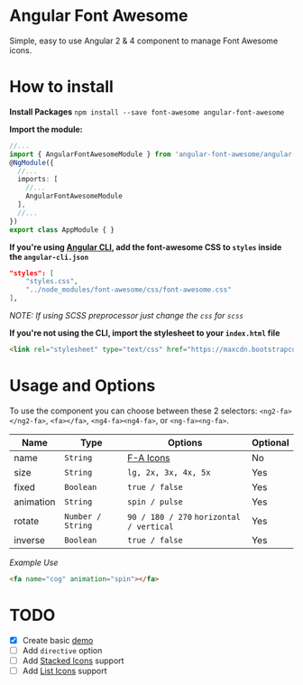 # Angular Font Awesome
Simple, easy to use Angular 2 & 4 component to manage Font Awesome icons.

# How to install

**Install Packages**
`npm install --save font-awesome angular-font-awesome`

**Import the module:**
```typescript
//...
import { AngularFontAwesomeModule } from 'angular-font-awesome/angular-font-awesome';
@NgModule({
  //...
  imports: [
    //...
    AngularFontAwesomeModule
  ],
  //...
})
export class AppModule { }
```

**If you're using [Angular CLI](https://github.com/angular/angular-cli), add the font-awesome CSS to `styles` inside the `angular-cli.json`**
```json
"styles": [
    "styles.css",
    "../node_modules/font-awesome/css/font-awesome.css"
],
```
*NOTE: If using SCSS preprocessor just change the `css` for `scss`*

**If you're not using the CLI, import the stylesheet to your `index.html` file**
```html
<link rel="stylesheet" type="text/css" href="https://maxcdn.bootstrapcdn.com/font-awesome/4.7.0/css/font-awesome.min.css" />
```

# Usage and Options
To use the component you can choose between these 2 selectors: `<ng2-fa></ng2-fa>`, `<fa></fa>`, `<ng4-fa><ng4-fa>`, or `<ng-fa><ng-fa>`.

Name      | Type               | Options                                   | Optional
---       | ---                | ---                                       | ---
name      | `String`           | [F-A Icons](http://fontawesome.io/icons/) | No
size      | `String`           | `lg, 2x, 3x, 4x, 5x`                      | Yes
fixed     | `Boolean`          | `true / false`                            | Yes
animation |  `String`          | `spin / pulse`                            | Yes
rotate    |  `Number / String` | `90 / 180 / 270` `horizontal / vertical`  | Yes
inverse   |  `Boolean`         | `true / false`                            | Yes

*Example Use*
```html
<fa name="cog" animation="spin"></fa>
```

# TODO
- [x] Create basic [demo](https://github.com/baruchvlz/angular-font-awesome/tree/new-demo)
- [ ] Add `directive` option
- [ ] Add [Stacked Icons](http://fontawesome.io/examples/#stacked) support
- [ ] Add [List Icons](http://fontawesome.io/examples/#list) support
